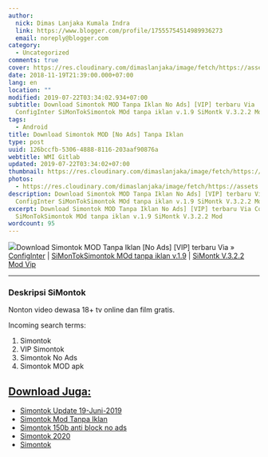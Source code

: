 ```yaml
---
author:
  nick: Dimas Lanjaka Kumala Indra
  link: https://www.blogger.com/profile/17555754514989936273
  email: noreply@blogger.com
category:
  - Uncategorized
comments: true
cover: https://res.cloudinary.com/dimaslanjaka/image/fetch/https://assets.jalantikus.com/assets/cache/0/0/apps/2018/08/29/simontok-a390b.png
date: 2018-11-19T21:39:00.000+07:00
lang: en
location: ""
modified: 2019-07-22T03:34:02.934+07:00
subtitle: Download Simontok MOD Tanpa Iklan No Ads] [VIP] terbaru Via
  ConfigInter SiMonTokSimontok MOd tanpa iklan v.1.9 SiMontk V.3.2.2 Mod
tags:
  - Android
title: Download Simontok MOD [No Ads] Tanpa Iklan
type: post
uuid: 126bccfb-5306-4888-8116-203aaf90876a
webtitle: WMI Gitlab
updated: 2019-07-22T03:34:02+07:00
thumbnail: https://res.cloudinary.com/dimaslanjaka/image/fetch/https://assets.jalantikus.com/assets/cache/0/0/apps/2018/08/29/simontok-a390b.png
photos:
  - https://res.cloudinary.com/dimaslanjaka/image/fetch/https://assets.jalantikus.com/assets/cache/0/0/apps/2018/08/29/simontok-a390b.png
description: Download Simontok MOD Tanpa Iklan No Ads] [VIP] terbaru Via
  ConfigInter SiMonTokSimontok MOd tanpa iklan v.1.9 SiMontk V.3.2.2 Mod
excerpt: Download Simontok MOD Tanpa Iklan No Ads] [VIP] terbaru Via ConfigInter
  SiMonTokSimontok MOd tanpa iklan v.1.9 SiMontk V.3.2.2 Mod
wordcount: 95
---
```


<div><img src="https://res.cloudinary.com/dimaslanjaka/image/fetch/https://assets.jalantikus.com/assets/cache/0/0/apps/2018/08/29/simontok-a390b.png">Download Simontok MOD Tanpa Iklan [No Ads] [VIP] terbaru Via » <a href="//webmanajemen.com/page/safelink.html?url=aHR0cDovL25hbmRhc3VoZW5kcmEuY29uZmlnaW50ZXIubmV0L2ZpbGVzL1I3ZU04MUc1WW5UNA==" rel="nofollow noopener" target="_blank">ConfigInter</a> | <a href="//webmanajemen.com/page/safelink.html?url=aHR0cHM6Ly9zZmlsZS5tb2JpL25yM3ZLVG85SjY3" rel="nofollow noopener" target="_blank">SiMonTok</a><a href="//webmanajemen.com/page/safelink.html?url=aHR0cHM6Ly9zZmlsZS5tb2JpL2FhV3lIV1U4M1N5" rel="nofollow noopener" target="_blank">Simontok MOd tanpa iklan v.1.9</a> | <a href="//webmanajemen.com/page/safelink.html?url=aHR0cHM6Ly9zZmlsZS5tb2JpLzJhd1MyMGJPNVNW" title="SiMontk V.3.2.2 Mod Vip" alt="SiMontk V.3.2.2 Mod Vip" rel="nofollow noopener" target="_blank">SiMontk V.3.2.2 Mod Vip</a></div><hr><div><h3>Deskripsi SiMontok</h3>Nonton video dewasa 18+ tv online dan film gratis. <p>Incoming search terms:<br></p><ol><li>Simontok</li><li>VIP Simontok</li><li>Simontok No Ads</li><li>Simontok MOD apk</li></ol></div>
<h2 id="download-juga" tabindex="-1"><a class="header-anchor" href="#download-juga">Download Juga:</a></h2>
<ul>
<li><a href="/2019/06/simontok-update-terbaru-19-juni-2019.html">Simontok Update 19-Juni-2019</a></li>
<li><a href="/2018/11/download-simontok-mod-no-ads-tanpa-iklan.html">Simontok Mod Tanpa Iklan</a></li>
<li><a href="/2019/07/si-montok-150b-anti-block-no-ads.html">Simontok 150b anti block no ads</a></li>
<li><a href="//webmanajemen.com/page/safelink.html?url=aHR0cHM6Ly9zZmlsZS5tb2JpLzF3TFNkczFEQlcz" target="_blank" rel="nofollow noopener">Simontok 2020</a></li>
<li><a href="//webmanajemen.com/page/safelink.html?url=aHR0cHM6Ly9zZmlsZS5tb2JpLzd2WE83cDNWNk1H" target="_blank" rel="nofollow noopener">Simontok</a></li>
</ul>
